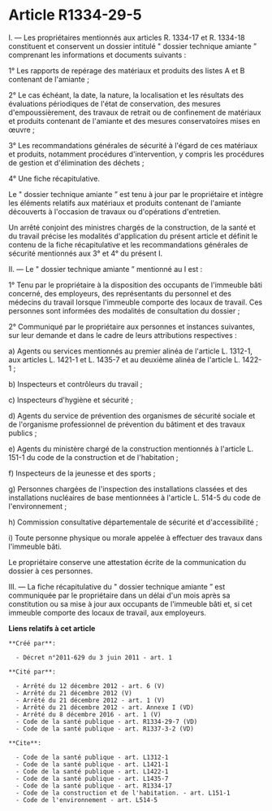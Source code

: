 # Article R1334-29-5

I. ― Les propriétaires mentionnés aux articles R. 1334-17 et R. 1334-18 constituent et conservent un dossier intitulé "
dossier technique amiante ” comprenant les informations et documents suivants : 

1° Les rapports de repérage des matériaux et produits des listes A et B contenant de l'amiante ; 

2° Le cas échéant, la date, la nature, la localisation et les résultats des évaluations périodiques de l'état de
conservation, des mesures d'empoussièrement, des travaux de retrait ou de confinement de matériaux et produits contenant de
l'amiante et des mesures conservatoires mises en œuvre ; 

3° Les recommandations générales de sécurité à l'égard de ces matériaux et produits, notamment procédures d'intervention, y
compris les procédures de gestion et d'élimination des déchets ; 

4° Une fiche récapitulative. 

Le " dossier technique amiante ” est tenu à jour par le propriétaire et intègre les éléments relatifs aux matériaux et
produits contenant de l'amiante découverts à l'occasion de travaux ou d'opérations d'entretien. 

Un arrêté conjoint des ministres chargés de la construction, de la santé et du travail précise les modalités d'application du
présent article et définit le contenu de la fiche récapitulative et les recommandations générales de sécurité mentionnés aux
3° et 4° du présent I. 

II. ― Le " dossier technique amiante ” mentionné au I est : 

1° Tenu par le propriétaire à la disposition des occupants de l'immeuble bâti concerné, des employeurs, des représentants du
personnel et des médecins du travail lorsque l'immeuble comporte des locaux de travail. Ces personnes sont informées des
modalités de consultation du dossier ; 

2° Communiqué par le propriétaire aux personnes et instances suivantes, sur leur demande et dans le cadre de leurs
attributions respectives : 

a) Agents ou services mentionnés au premier alinéa de l'article L. 1312-1, aux articles L. 1421-1 et L. 1435-7 et au deuxième
alinéa de l'article L. 1422-1 ; 

b) Inspecteurs et contrôleurs du travail ; 

c) Inspecteurs d'hygiène et sécurité ; 

d) Agents du service de prévention des organismes de sécurité sociale et de l'organisme professionnel de prévention du
bâtiment et des travaux publics ; 

e) Agents du ministère chargé de la construction mentionnés à l'article L. 151-1 du code de la construction et de
l'habitation ; 

f) Inspecteurs de la jeunesse et des sports ; 

g) Personnes chargées de l'inspection des installations classées et des installations nucléaires de base mentionnées à
l'article L. 514-5 du code de l'environnement ; 

h) Commission consultative départementale de sécurité et d'accessibilité ; 

i) Toute personne physique ou morale appelée à effectuer des travaux dans l'immeuble bâti. 

Le propriétaire conserve une attestation écrite de la communication du dossier à ces personnes. 

III. ― La fiche récapitulative du " dossier technique amiante ” est communiquée par le propriétaire dans un délai d'un mois
après sa constitution ou sa mise à jour aux occupants de l'immeuble bâti et, si cet immeuble comporte des locaux de travail,
aux employeurs.

**Liens relatifs à cet article**

	**Créé par**:

	  - Décret n°2011-629 du 3 juin 2011 - art. 1

	**Cité par**:

	  - Arrêté du 12 décembre 2012 - art. 6 (V)
	  - Arrêté du 21 décembre 2012 (V)
	  - Arrêté du 21 décembre 2012 - art. 1 (V)
	  - Arrêté du 21 décembre 2012 - art. Annexe I (VD)
	  - Arrêté du 8 décembre 2016 - art. 1 (V)
	  - Code de la santé publique - art. R1334-29-7 (VD)
	  - Code de la santé publique - art. R1337-3-2 (VD)

	**Cite**:

	  - Code de la santé publique - art. L1312-1
	  - Code de la santé publique - art. L1421-1
	  - Code de la santé publique - art. L1422-1
	  - Code de la santé publique - art. L1435-7
	  - Code de la santé publique - art. R1334-17
	  - Code de la construction et de l'habitation. - art. L151-1
	  - Code de l'environnement - art. L514-5
